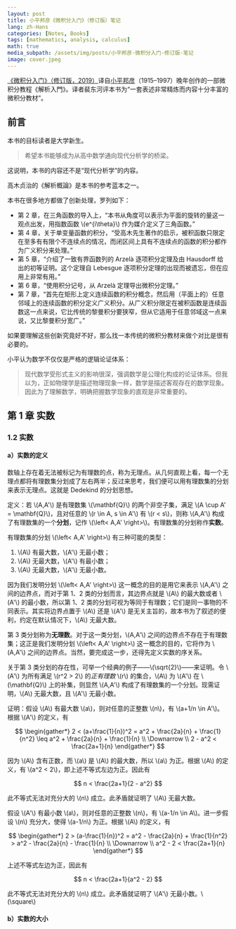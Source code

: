 ```yaml
---
layout: post
title: 小平邦彦《微积分入门》（修订版）笔记
lang: zh-Hans
categories: [Notes, Books]
tags: [mathematics, analysis, calculus]
math: true
media_subpath: /assets/img/posts/小平邦彦-微积分入门-修订版-笔记
image: cover.jpeg
---
```

[《微积分入门》（修订版，2019）](https://book.douban.com/subject/30387400/)译自[小平邦彦](https://zh.wikipedia.org/zh-hans/%E5%B0%8F%E5%B9%B3%E9%82%A6%E5%BD%A5)（1915–1997）晚年创作的一部微积分教程《解析入門》。译者裴东河评本书为“一套表述非常精炼而内容十分丰富的微积分教材”。

## 前言

本书的目标读者是大学新生。

> 希望本书能够成为从高中数学通向现代分析学的桥梁。

这说明，本书的内容还不是“现代分析学”的内容。

高木贞治的《解析概論》是本书的参考蓝本之一。

本书在很多地方都做了创新处理，罗列如下：

- 第 2 章，在三角函数的导入上，“本书从角度可以表示为平面的旋转的量这一观点出发，用指数函数 \\(e^{i\theta}\\) 作为媒介定义了三角函数。”
- 第 4 章，关于单变量函数的积分，“受高木先生著作的启示，被积函数只限定在至多有有限个不连续点的情况，而闭区间上具有不连续点的函数的积分都作为广义积分来处理。”
- 第 5 章，“介绍了一致有界函数列的 Arzelà 逐项积分定理及由 Hausdorff 给出的初等证明。这个定理自 Lebesgue 逐项积分定理的出现而被遗忘，但在应用上非常有用。”
- 第 6 章，“使用积分记号，从 Arzelà 定理导出微积分定理。”
- 第 7 章，“首先在矩形上定义连续函数的积分概念，然后用（平面上的）任意邻域上的连续函数的积分定义广义积分。从广义积分限定在被积函数是连续函数这一点来说，它比传统的黎曼积分要狭窄，但从它适用于任意邻域这一点来说，又比黎曼积分宽广。”

如果要理解这些创新究竟好不好，那么找一本传统的微积分教材来做个对比是很有必要的。

小平认为数学不仅仅是严格的逻辑论证体系：

> 现代数学受形式主义的影响很深，强调数学是公理化构成的论证体系。但我以为，正如物理学是描述物理现象⼀样，数学是描述客观存在的数学现象。因此为了理解数学，明确把握数学现象的直观是⾮常重要的。

## 第 1 章 实数

### 1.2 实数

#### a）实数的定义

数轴上存在着无法被标记为有理数的点，称为无理点。从几何直观上看，每一个无理点都将有理数集分划成了左右两半；反过来思考，我们便可以用有理数集的分划来表示无理点。这就是 Dedekind 的分划思想。

定义：若 \\(A,A'\\) 是有理数集 \\(\mathbf{Q}\\) 的两个非空子集，满足 \\(A \cup A' = \mathbf{Q}\\)，且对任意的 \\(r \in A, s \in A'\\) 有 \\(r < s\\)，则称 \\(A,A'\\) 构成了有理数集的一个**分划**，记作 \\(\left< A,A' \right>\\)。有理数集的分划称作**实数**。

有理数集的分划 \\(\left< A,A' \right>\\) 有三种可能的类型：

1. \\(A\\) 有最大数，\\(A'\\) 无最小数；
2. \\(A\\) 无最大数，\\(A'\\) 有最小数；
3. \\(A\\) 无最大数，\\(A'\\) 无最小数。

因为我们发明分划 \\(\left< A,A' \right>\\) 这一概念的目的是用它来表示 \\(A,A'\\) 之间的边界点，而对于第 1、2 类的分划而言，其边界点就是 \\(A\\) 的最大数或者 \\(A'\\) 的最小数，所以第 1、2 类的分划可视为等同于有理数；它们是同一事物的不同表示。其实将边界点置于 \\(A\\) 还是 \\(A'\\) 是无关主旨的，故本书为了叙述的便利，约定在默认情况下，\\(A\\) 无最大数。

第 3 类分划称为**无理数**。对于这一类分划，\\(A,A'\\) 之间的边界点不存在于有理数集；这正是我们发明分划 \\(\left< A,A' \right>\\) 这一概念的目的，它将作为 \\(A,A'\\) 之间的边界点。当然，要完成这一步，还得先定义实数的序关系。

关于第 3 类分划的存在性，可举一个经典的例子——\\(\sqrt{2}\\)——来证明。令 \\(A'\\) 为所有满足 \\(r^2 > 2\\) 的*正有理数* \\(r\\) 的集合，\\(A\\) 为 \\(A'\\) 在 \\(\mathbf{Q}\\) 上的补集，则显然 \\(A,A'\\) 构成了有理数集的一个分划。现需证明，\\(A\\) 无最大数，且 \\(A'\\) 无最小数。

证明：假设 \\(A\\) 有最大数 \\(a\\)，则对任意的正整数 \\(n\\)，有 \\(a+1/n \in A'\\)。根据 \\(A'\\) 的定义，有

$$
\begin{gather*}
2 < (a+\frac{1}{n})^2 = a^2 + \frac{2a}{n} + \frac{1}{n^2} \leq a^2 + \frac{2a}{n} + \frac{1}{n} \\
\Downarrow \\
2 - a^2 < \frac{2a+1}{n}
\end{gather*}
$$

因为 \\(A\\) 含有正数，而 \\(a\\) 是 \\(A\\) 的最大数，所以 \\(a\\) 为正。根据 \\(A\\) 的定义，有 \\(a^2 < 2\\)，即上述不等式左边为正。因此有

$$
n < \frac{2a+1}{2 - a^2}
$$

此不等式无法对充分大的 \\(n\\) 成立。此矛盾就证明了 \\(A\\) 无最大数。

假设 \\(A'\\) 有最小数 \\(a\\)，则对任意的正整数 \\(n\\)，有 \\(a-1/n \in A\\)。进一步假设 \\(n\\) 充分大，使得 \\(a-1/n\\) 为正。根据 \\(A\\) 的定义，有

$$
\begin{gather*}
2 > (a-\frac{1}{n})^2 = a^2 - \frac{2a}{n} + \frac{1}{n^2} > a^2 - \frac{2a}{n} - \frac{1}{n} \\
\Downarrow \\
a^2 - 2 < \frac{2a+1}{n}
\end{gather*}
$$

上述不等式左边为正，因此有

$$
n < \frac{2a+1}{a^2 - 2}
$$

此不等式无法对充分大的 \\(n\\) 成立。此矛盾就证明了 \\(A'\\) 无最小数。\\(\square\\)

#### b）实数的大小
